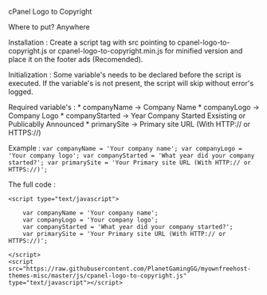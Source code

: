 cPanel Logo to Copyright

Where to put?
Anywhere

Installation : 
Create a script tag with src pointing to cpanel-logo-to-copyright.js or cpanel-logo-to-copyright.min.js for minified version and place it on the footer ads (Recomended).

Initialization :
Some variable's needs to be declared before the script is executed.
If the variable's is not present, the script will skip without error's logged.

Required variable's :
	* companyName -> Company Name
    * companyLogo -> Company Logo
    * companyStarted -> Year Company Started Exsisting or Publicablly Announced
    * primarySite -> Primary site URL (With HTTP:// or HTTPS://)

Example :
	```
    var companyName = 'Your company name';
    var companyLogo = 'Your company logo';
    var companyStarted = 'What year did your company started?';
    var primarySite = 'Your Primary site URL (With HTTP:// or HTTPS://)';
    ```

The full code :

```
<script type="text/javascript">

	var companyName = 'Your company name';
    var companyLogo = 'Your company logo';
    var companyStarted = 'What year did your company started?';
    var primarySite = 'Your Primary site URL (With HTTP:// or HTTPS://)';

</script>
<script src="https://raw.githubusercontent.com/PlanetGamingGG/myownfreehost-themes-misc/master/js/cpanel-logo-to-copyright.js" type="text/javascript"></script>
```